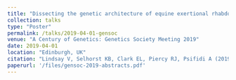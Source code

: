 ```yaml
---
title: "Dissecting the genetic architecture of equine exertional rhabdomyolysis"
collection: talks
type: "Poster"
permalink: /talks/2019-04-01-gensoc
venue: "A Century of Genetics: Genetics Society Meeting 2019"
date: 2019-04-01
location: "Edinburgh, UK"
citation: "Lindsay V, Selhorst KB, Clark EL, Piercy RJ, Psifidi A (2019) Poster: Dissecting the genetic architecture of equine exertional rhabdomyolysis. <i>A Century of Genetics: Genetics Society Meeting 2019</i>"
paperurl: '/files/gensoc-2019-abstracts.pdf'
---
```

